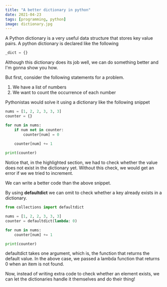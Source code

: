 ```yaml
---
title: "A better dictionary in python"
date: 2021-04-23
tags: [programming, python]
image: dictionary.jpg
---
```


A Python dictionary is a very useful data structure that stores key value pairs. A python dictionary is declared like the following

```python
_dict = {}
```

Although this dictionary does its job well, we can do something better and I'm gonna show you how.

But first, consider the following statements for a problem.
1. We have a list of numbers
1. We want to count the occurrence of each number

Pythonistas would solve it using a dictionary like the following snippet

```python {hl_lines=["5-6"]}
nums = [1, 2, 2, 3, 3, 3]
counter = {}

for num in nums:
    if num not in counter:
        counter[num] = 0
    
    counter[num] += 1

print(counter)
```

Notice that, in the highlighted section, we had to check whether the value does not exist in the dictionary yet. Without this check, we would get an error if we we tried to increment.

We can write a better code than the above snippet.

By using **defaultdict** we can omit to check whether a key already exists in a dictionary.

```python
from collections import defaultdict

nums = [1, 2, 2, 3, 3, 3]
counter = defaultdict(lambda: 0)

for num in nums:
    counter[num] += 1

print(counter)
```

defaultdict takes one argument, which is, the function that returns the default value. In the above case, we passed a lambda function that returns 0 when an item is not found.

Now, instead of writing extra code to check whether an element exists, we can let the dictionaries handle it themselves and do their thing!
